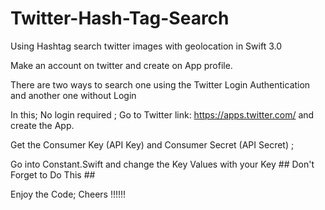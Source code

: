 # Twitter-Hash-Tag-Search
Using Hashtag search twitter images with geolocation in Swift 3.0

Make an account on twitter and create on App profile.

There are two ways to search one using the Twitter Login Authentication and another one without Login

In this; No login required ; Go to Twitter link: https://apps.twitter.com/ and create the App.

Get the Consumer Key (API Key)	and Consumer Secret (API Secret)	; 

Go into Constant.Swift and change the Key Values with your Key ## Don't Forget to Do This ##

Enjoy the Code; Cheers !!!!!!
